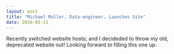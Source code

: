 ```yaml
---
layout: post
title: "Michael Muller, Data-engineer, Launches Site"
date: 2018-05-21
---
```


Recently switched website hosts; and I decideded to throw my old, deprecated website out! Looking forward to filling this one up.
